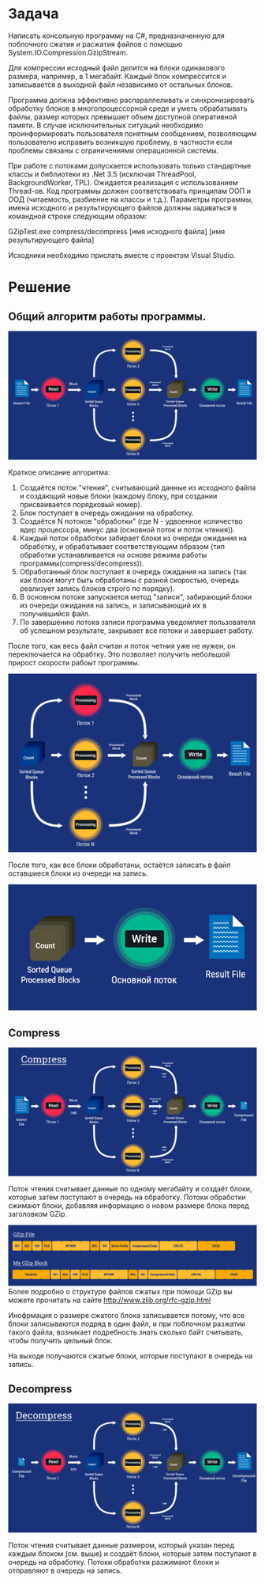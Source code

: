 # Задача
Написать консольную программу на C#, предназначенную для поблочного сжатия и расжатия файлов 
с помощью System.IO.Compression.GzipStream. 

Для компрессии исходный файл делится на блоки одинакового размера, например, в 1 мегабайт. 
Каждый блок компрессится и записывается в выходной файл независимо от остальных блоков.

Программа должна эффективно распараллеливать и синхронизировать обработку блоков  в многопроцессорной 
среде и уметь обрабатывать файлы, размер которых превышает объем доступной оперативной памяти. 
В случае исключительных ситуаций необходимо проинформировать пользователя понятным сообщением, 
позволяющим пользователю исправить возникшую проблему, в частности если проблемы связаны 
с ограничениями операционной системы.

При работе с потоками допускается использовать только стандартные классы и библиотеки из .Net 3.5 
(исключая ThreadPool, BackgroundWorker, TPL). Ожидается реализация с использованием Thread-ов.
Код программы должен соответствовать принципам ООП и ООД (читаемость, разбиение на классы и т.д.). 
Параметры программы, имена исходного и результирующего файлов должны задаваться в командной строке 
следующим образом:

GZipTest.exe compress/decompress [имя исходного файла] [имя результирующего файла]

Исходники необходимо прислать вместе с проектом Visual Studio.

# Решение
## Общий алгоритм работы программы.

![Алгоритм](/Images/CommonAlgorithm.jpg)

Краткое описание алгоритма:
1. Создаётся поток "чтения", считывающий данные из исходного файла и создающий новые блоки (каждому блоку, при создании присваивается порядковый номер).
2. Блок поступает в очередь ожидания на обработку.
3. Создаётся N потоков "обработки" (где N - удвоенное количество ядер процессора, минус два (основной поток и поток чтения)).
4. Каждый поток обработки забирает блоки из очереди ожидания на обработку, и обрабатывает соответствующим образом (тип обработки устанавливается на основе режима работы программы(compress/decompress)).
5. Обработанный блок поступает в очередь ожидания на запись (так как блоки могут быть обработаны с разной скоростью, очередь реализует запись блоков строго по порядку).
6. В основном потоке запускается метод "записи", забирающий блоки из очереди ожидания на запись, и записывающий их в получившийся файл.
7. По завершению потока записи программа уведомляет пользователя об успешном результате, закрывает все потоки и завершает работу.

После того, как весь файл считан и поток четния уже не нужен, он переключается на обрабтку. Это позволяет получить небольшой прирост скорости рабоыт программы.

![Конец чтения](/Images/EndReading.jpg)

После того, как все блоки обработаны, остаётся записать в файл оставшиеся блоки из очереди на запись.

![Конец обработки](/Images/EndProcessing.jpg)

## Compress

![Compress](/Images/Compress.jpg)

Поток чтения считывает данные по одному мегабайту и создаёт блоки, которые затем поступают в очередь на обработку.
Потоки обработки сжимают блоки, добавляя информацию о новом размере блока перед заголовком GZip.

![GZip](/Images/GZipStructure.jpg)
Более подробно о структуре файлов сжатых при помощи GZip вы можете прочитать на сайте http://www.zlib.org/rfc-gzip.html

Инофрмация о размере сжатого блока записывается потому, что все блоки записываются подряд в один файл, и при поблочном разжатии такого файла, возникает подребность знать сколько байт считывать, чтобы получить цельный блок.

На выходе получаются сжатые блоки, которые поступают в очередь на запись.

## Decompress

![Decompress](/Images/Decompress.jpg)

Поток чтения считывает данные размером, который указан перед каждым блоком (см. выше) и создаёт блоки, которые затем поступают в очередь на обработку.
Потоки обработки разжимают блоки и отправляют в очередь на запись.
